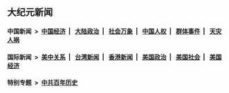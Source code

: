 ## 大纪元新闻

#### 中国新闻 &nbsp;>&nbsp; [中国经济](indexes/ncid283/README.md?04241245) &nbsp;| &nbsp; [大陆政治](indexes/ncid277/README.md?04241245) &nbsp;| &nbsp; [社会万象](indexes/ncid282/README.md?04241245) &nbsp;| &nbsp; [中国人权](indexes/ncid278/README.md?04241245) &nbsp;| &nbsp; [群体事件](indexes/ncid279/README.md?04241245) &nbsp;| &nbsp; [天灾人祸](indexes/ncid280/README.md?04241245)

#### 国际新闻 &nbsp;>&nbsp; [美中关系](indexes/nf1412576/README.md?04241245) &nbsp;| &nbsp; [台湾新闻](indexes/ncid1349361/README.md?04241245) &nbsp;| &nbsp; [香港新闻](indexes/ncid1349362/README.md?04241245) &nbsp;| &nbsp; [美国政治](indexes/ncid1078159/README.md?04241245) &nbsp;| &nbsp; [美国社会](indexes/ncid1078160/README.md?04241245) &nbsp;| &nbsp; [美国经济](indexes/ncid1078158/README.md?04241245)

#### 特别专题 &nbsp;>&nbsp; [中共百年历史](https://github.com/epoch-news/epoch-special/blob/master/README.md?04241245)  
